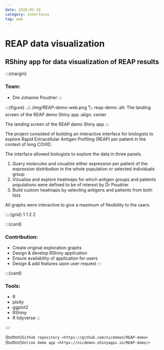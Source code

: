 ```yaml
---
date: 2018-02-18
category: interfaces
tag: web
---
```


# REAP data visualization

## RShiny app for data visualization of REAP results

:::{margin}
### Team:
* Dre Johanne Poudrier
:::

:::{figure} ../../img/REAP-demo-web.png
:label: reap-demo
:alt: The landing screen of the REAP demo Shiny app 
:align: center

The landing screen of the REAP demo Shiny app
:::

The project consisted of building an interactive interface for biologists to explore Rapid Extracellular Antigen Profiling (REAP) per patient in the context of long COVID.

The interface allowed biologists to explore the data in three panels.
1. Query molecules and visualize either expression per patient of the expression distribution in the whole population or selected individuals group
2. Vizualise and explore heatmaps for which antigen groups and patients populations were defined to be of interest by Dr Poudrier
3. Build custom heatmaps by selecting antigens and patients from both lists

All graphs were interactive to give a maximum of flexibility to the users.

::::{grid} 1 1 2 2

:::{card}

### Contribution:
* Create original exploration graphs
* Design & develop RShiny application
* Ensure availability of application for users
* Design & add features upon user request
:::

:::{card}

### Tools:
* R
* plotly
* ggplot2
* RShiny
* R tidyverse
:::

::::

{button}`Github repository <https://github.com/nicdemon/REAP-demo>`
{button}`Online demo app <https://nicdemon.shinyapps.io/REAP-demo/>`
